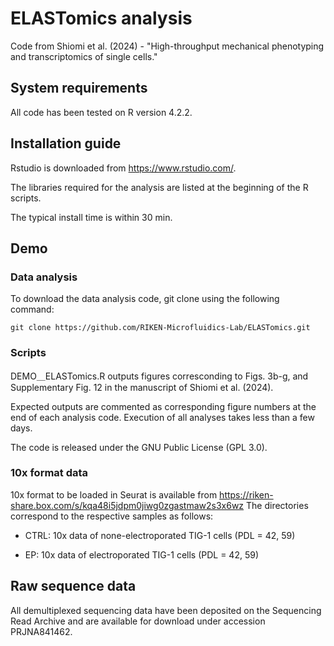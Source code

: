 # ELASTomics analysis
Code from Shiomi et al. (2024) - "High-throughput mechanical phenotyping and transcriptomics of single cells."


## System requirements
All code has been tested on R version 4.2.2.


## Installation guide
Rstudio is downloaded from https://www.rstudio.com/.

The libraries required for the analysis are listed at the beginning of the R scripts.

The typical install time is within 30 min.


## Demo

###  Data analysis
To download the data analysis code, git clone using the following command:

    git clone https://github.com/RIKEN-Microfluidics-Lab/ELASTomics.git


### Scripts

DEMO＿ELASTomics.R outputs figures corresconding to Figs. 3b-g, and Supplementary Fig. 12 in the manuscript of Shiomi et al. (2024).

Expected outputs are commented as corresponding figure numbers at the end of each analysis code.
Execution of all analyses takes less than a few days.

The code is released under the GNU Public License (GPL 3.0).

### 10x format data

10x format to be loaded in Seurat is available from 
https://riken-share.box.com/s/kqa48i5jdpm0jiwg0zgastmaw2s3x6wz
The directories correspond to the respective samples as follows:


- CTRL: 10x data of none-electroporated TIG-1 cells (PDL = 42, 59)

- EP: 10x data of electroporated TIG-1 cells (PDL = 42, 59)


## Raw sequence data
 All demultiplexed sequencing data have been deposited on the Sequencing Read Archive and are available for download under accession PRJNA841462.
